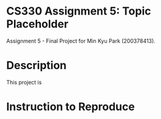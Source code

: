 # CS330 Assignment 5: Topic Placeholder
Assignment 5 - Final Project for Min Kyu Park (200378413).

# Description
This project is 

# Instruction to Reproduce
